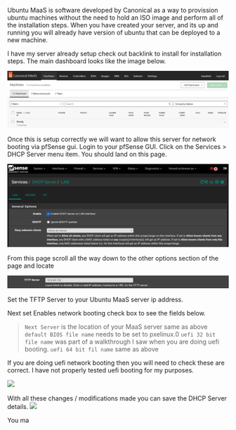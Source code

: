 
Ubuntu MaaS is software developed by Canonical as a way to provission ubuntu machines without the need to hold an ISO image and perform all of the installation steps. When you have created your server, and its up and running you will already have version of ubuntu that can be deployed to a new machine. 

I have my server already setup check out backlink to install for installation steps. The main dashboard looks like the image below. 

![](./img/maas-dashboard.png)

Once this is setup correctly we will want to allow this server for network booting via pfSense gui. Login to your pfSense GUI. Click on the Services > DHCP Server menu item. You should land on this page.

![](./img/Pasted%20image%2020230306135111.png)

From this page scroll all the way down to the other options section of the page and locate

![](./img/Pasted%20image%2020230306135214.png)

Set the TFTP Server to your Ubuntu MaaS server ip address.

Next set Enables network booting check box to see the fields below.

> `Next Server` is the location of your MaaS server same as above
> `default BIOS file name` needs to be set to pxelinux.0
> `uefi 32 bit file name` was part of a walkthrough I saw when you are doing uefi booting.
> `uefi 64 bit fil name` same as above

If you are doing uefi network booting then you will need to check these are correct. I have not properly tested uefi booting for my purposes.

![](Pasted%20image%2020230306135228.png)

With all these changes / modifications made you can save the DHCP Server details. 
![](Pasted%20image%2020230306135608.png)

You ma